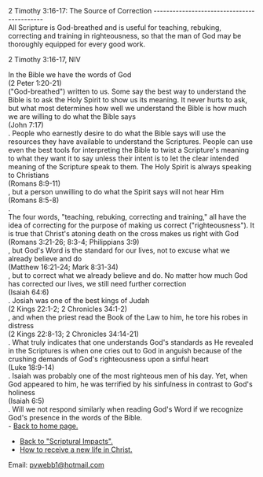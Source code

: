  <head> <title>(PVW) 2 Timothy 3:16-17: The Source of Correction</title> <meta content="IE=9" http-equiv="X-UA-Compatible"></meta> <link href="css/page_style.css" rel="stylesheet" type="text/css"></link> </head><body><div class="page_style"> 2 Timothy 3:16-17: The Source of Correction
-------------------------------------------

<div class="p">All Scripture is God-breathed and is useful for teaching, rebuking, correcting and training in righteousness, so that the man of God may be thoroughly equipped for every good work.

 2 Timothy 3:16-17, NIV</div><div class="p">In the Bible we have the words of God<div class="footnote">(2 Peter 1:20-21)</div> ("God-breathed") written to us. Some say the best way to understand the Bible is to ask the Holy Spirit to show us its meaning. It never hurts to ask, but what most determines how well we understand the Bible is how much we are willing to do what the Bible says<div class="footnote">(John 7:17)</div>. People who earnestly desire to do what the Bible says will use the resources they have available to understand the Scriptures. People can use even the best tools for interpreting the Bible to twist a Scripture's meaning to what they want it to say unless their intent is to let the clear intended meaning of the Scripture speak to them. The Holy Spirit is always speaking to Christians<div class="footnote">(Romans 8:9-11)</div>, but a person unwilling to do what the Spirit says will not hear Him<div class="footnote">(Romans 8:5-8)</div>.</div><div class="p">The four words, "teaching, rebuking, correcting and training," all have the idea of correcting for the purpose of making us correct ("righteousness"). It is true that Christ's atoning death on the cross makes us right with God<div class="footnote">(Romans 3:21-26; 8:3-4; Philippians 3:9)</div>, but God's Word is the standard for our lives, not to excuse what we already believe and do<div class="footnote">(Matthew 16:21-24; Mark 8:31-34)</div>, but to correct what we already believe and do. No matter how much God has corrected our lives, we still need further correction<div class="footnote">(Isaiah 64:6)</div>. Josiah was one of the best kings of Judah<div class="footnote">(2 Kings 22:1-2; 2 Chronicles 34:1-2)</div>, and when the priest read the Book of the Law to him, he tore his robes in distress<div class="footnote">(2 Kings 22:8-13; 2 Chronicles 34:14-21)</div>. What truly indicates that one understands God's standards as He revealed in the Scriptures is when one cries out to God in anguish because of the crushing demands of God's righteousness upon a sinful heart<div class="footnote">(Luke 18:9-14)</div>. Isaiah was probably one of the most righteous men of his day. Yet, when God appeared to him, he was terrified by his sinfulness in contrast to God's holiness<div class="footnote">(Isaiah 6:5)</div>. Will we not respond similarly when reading God's Word if we recognize God's presence in the words of the Bible.</div><div class="p" id="footnotes"></div><script src="js/footnotes.js" type="text/javascript"></script>  </div>- [Back to home page.](noframesindex.html)
- [Back to "Scriptural Impacts".](impacts.html)
- [How to receive a new life in Christ.](gospel.html)

Email: [pvwebb1@hotmail.com](mailto:pvwebb1@hotmail.com)


